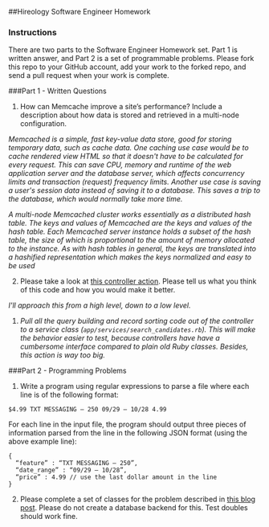 ##Hireology Software Engineer Homework

### Instructions

There are two parts to the Software Engineer Homework set. Part 1 is written answer, and Part 2 is a set of programmable problems. Please fork this repo to your GitHub account, add your work to the forked repo, and send a pull request when your work is complete.

###Part 1 - Written Questions

1. How can Memcache improve a site’s performance?
  Include a description about how data is stored and
  retrieved in a multi-node configuration.

  *Memcached is a simple, fast key-value data store, good
  for storing temporary data, such as cache data. One
  caching use case would be to cache rendered view HTML
  so that it doesn't have to be calculated for every
  request. This can save CPU, memory and runtime
  of the web application server and the database
  server, which affects concurrency limits and
  transaction (request) frequency limits. Another use
  case is saving a user's session data instead of saving
  it to a database. This saves a trip to the database,
  which would normally take more time.*

  *A multi-node Memcached cluster works essentially as a
  distributed hash table. The keys and values of Memcached
  are the keys and values of the hash table. Each
  Memcached server instance holds a subset of the hash
  table, the size of which is proportional to the amount
  of memory allocated to the instance. As with hash tables
  in general, the keys are translated into a hashified
  representation which makes the keys normalized and easy
  to be used*

2. Please take a look at
  [this controller action](https://github.com/Hireology/homework/blob/master/some_controller.rb).
  Please tell us what you think of this code and how you
  would make it better.

  *I'll approach this from a high level, down to a low level.*

  1. *Pull all the query building and record sorting code out of the
      controller to a service class (`app/services/search_candidates.rb`).
      This will make the behavior easier to test, because controllers
      have have a cumbersome interface compared to plain old Ruby classes.
      Besides, this action is way too big.*

###Part 2 - Programming Problems

1) Write a program using regular expressions to parse a file where each line is
  of the following format:

`$4.99 TXT MESSAGING – 250 09/29 – 10/28 4.99`

For each line in the input file, the program should output three pieces of information parsed from the line in the following JSON format (using the above example line):

```
{
  “feature” : “TXT MESSAGING – 250”,
  “date_range” : “09/29 – 10/28”,
  “price” : 4.99 // use the last dollar amount in the line
}
```

2) Please complete a set of classes for the problem described in [this blog post](http://www.adomokos.com/2012/10/the-organizations-users-roles-kata.html). Please do not create a database backend for this. Test doubles should work fine.
